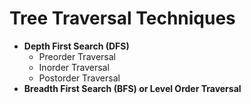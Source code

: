 # Tree Traversal Techniques

* **Depth First Search (DFS)**
  * Preorder Traversal
  * Inorder Traversal
  * Postorder Traversal
* **Breadth First Search (BFS) or Level Order Traversal**
